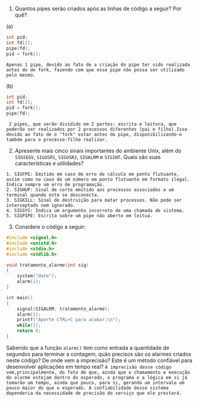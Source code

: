 1. Quantos pipes serão criados após as linhas de código a seguir? Por quê?

(a)
```C
int pid;
int fd[2];
pipe(fd);
pid = fork();
```
`Apenas 1 pipe, devido ao fato de a criação do pipe ter sido realizada antes do do fork, fazendo com que esse pipe não possa ser utilizado pelo mesmo.`

(b)
```C
int pid;
int fd[2];
pid = fork();
pipe(fd);
```

` 2 pipes, que serão dividido em 2 partes: escrita e leitura, que poderão ser realizados por 2 processos diferentes (pai e filho).Isso devido ao fato de o "fork" estar antes do pipe, disponibilizando-o também para o processo-filho realizar.`

2. Apresente mais cinco sinais importantes do ambiente Unix, além do `SIGSEGV`, `SIGUSR1`, `SIGUSR2`, `SIGALRM` e `SIGINT`. Quais são suas características e utilidades?

```
1. SIGFPE: Emitido em caso de erro de cálculo em ponto flutuante, assim como no caso de um número em ponto flutuante em formato ilegal. Indica sempre um erro de programação.
2. SIGHUP: Sinal de corte emitido aos processos associados a um terminal quando este se desconecta.
3. SIGKILL: Sinal de destruição para matar processos. Não pode ser interceptado nem ignorado.
4. SIGSYS: Indica um argumento incorreto de uma chamada de sistema. 
5. SIGPIPE: Escrita sobre um pipe não aberto em leitua.
```

3. Considere o código a seguir:

```C
#include <signal.h>
#include <unistd.h>
#include <stdio.h>
#include <stdlib.h>

void tratamento_alarme(int sig)
{
	system("date");
	alarm(1);
}

int main()
{
	signal(SIGALRM, tratamento_alarme);
	alarm(1);
	printf("Aperte CTRL+C para acabar:\n");
	while(1);
	return 0;
}
```

Sabendo que a função `alarm()` tem como entrada a quantidade de segundos para terminar a contagem, quão precisos são os alarmes criados neste código? De onde vem a imprecisão? Este é um método confiável para desenvolver aplicações em tempo real?
```A imprecisão desse código vem,principalmente, do fato de que, ainda que o chamamento e execução do alarme estejam dentro do esperado, o programa e a lógica em si já tomarão um tempo, ainda que pouco, para si, gerando um intervalo um pouco maior do que o esperado. A confiabilidade desse sistema dependeria da necessidade de precisão do serviço que ele prestará.```
